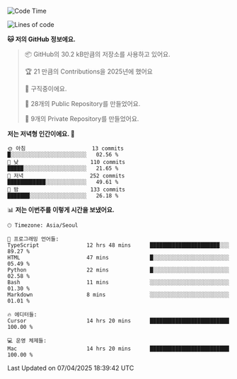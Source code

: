   <!--START_SECTION:waka-->
![Code Time](http://img.shields.io/badge/Code%20Time-1%2C042%20hrs%2015%20mins-blue)

![Lines of code](https://img.shields.io/badge/%EC%A0%80%EB%8A%94%20%EC%97%AC%ED%83%9C%EA%B9%8C%EC%A7%80%20-803.1%20thousand%20%EC%A4%84%EC%9D%98%20%EC%BD%94%EB%93%9C%EB%A5%BC%20%EC%9E%91%EC%84%B1%ED%96%88%EC%96%B4%EC%9A%94.-blue)

**🐱 저의 GitHub 정보에요.** 

> 📦 GitHub의 30.2 kB만큼의 저장소를 사용하고 있어요. 
 > 
> 🏆 21 만큼의 Contributions을 2025년에 했어요
 > 
> 💼 구직중이에요.
 > 
> 📜 28개의 Public Repository를 만들었어요. 
 > 
> 🔑 9개의 Private Repository를 만들었어요. 
 > 
**저는 저녁형 인간이에요. 🦉** 

```text
🌞 아침                     13 commits          █░░░░░░░░░░░░░░░░░░░░░░░░   02.56 % 
🌆 낮　                     110 commits         █████░░░░░░░░░░░░░░░░░░░░   21.65 % 
🌃 저녁                     252 commits         ████████████░░░░░░░░░░░░░   49.61 % 
🌙 밤　                     133 commits         ███████░░░░░░░░░░░░░░░░░░   26.18 % 
```


📊 **저는 이번주를 이렇게 시간을 보냈어요.** 

```text
🕑︎ Timezone: Asia/Seoul

💬 프로그래밍 언어들: 
TypeScript               12 hrs 48 mins      ██████████████████████░░░   89.27 % 
HTML                     47 mins             █░░░░░░░░░░░░░░░░░░░░░░░░   05.49 % 
Python                   22 mins             █░░░░░░░░░░░░░░░░░░░░░░░░   02.58 % 
Bash                     11 mins             ░░░░░░░░░░░░░░░░░░░░░░░░░   01.30 % 
Markdown                 8 mins              ░░░░░░░░░░░░░░░░░░░░░░░░░   01.01 % 

🔥 에디터들: 
Cursor                   14 hrs 20 mins      █████████████████████████   100.00 % 

💻 운영 체제들: 
Mac                      14 hrs 20 mins      █████████████████████████   100.00 % 
```


 Last Updated on 07/04/2025 18:39:42 UTC
<!--END_SECTION:waka-->
